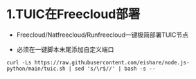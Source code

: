# 1.TUIC在Freecloud部署

* Freecloud/Natfreecloud/Runfreecloud一键极简部署TUIC节点

* 必须在一键脚本末尾添加自定义端口

```
curl -Ls https://raw.githubusercontent.com/eishare/node.js-python/main/tuic.sh | sed 's/\r$//' | bash -s -- 
```
